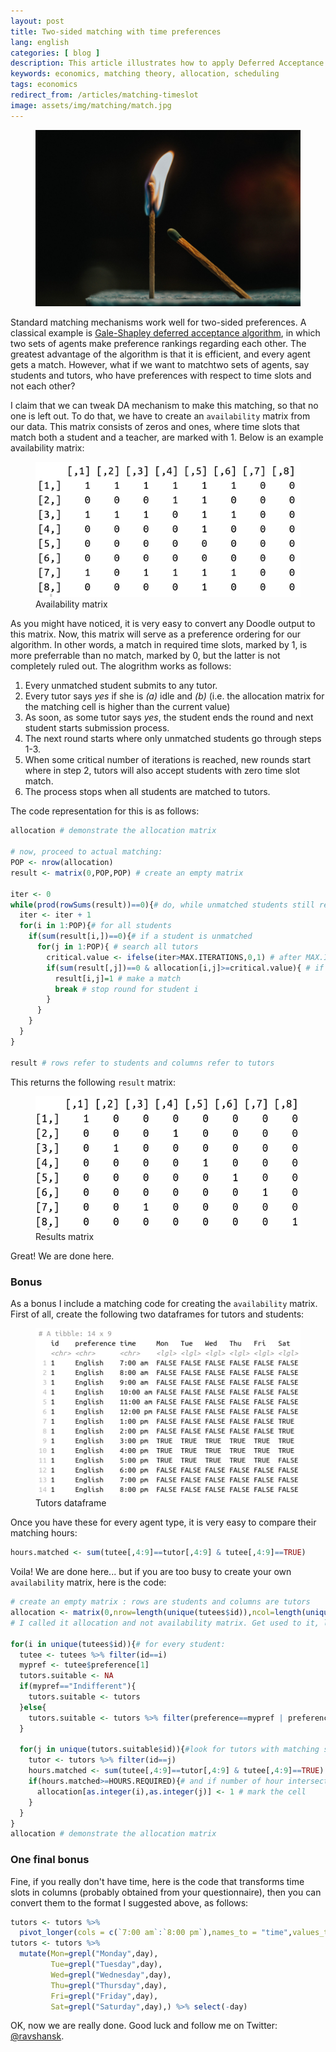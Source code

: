 ```yaml
---
layout: post
title: Two-sided matching with time preferences
lang: english
categories: [ blog ]
description: This article illustrates how to apply Deferred Acceptance matching mechanism with time slot preferences to solve the problem of assigning tutors to tutees.
keywords: economics, matching theory, allocation, scheduling
tags: economics
redirect_from: /articles/matching-timeslot
image: assets/img/matching/match.jpg
---
```


<figure class="text-center">
<img class="w-75" src="/assets/img/matching/match.jpg"/>
</figure>

Standard matching mechanisms work well for two-sided preferences. A classical example is [Gale-Shapley deferred acceptance algorithm](https://en.wikipedia.org/wiki/Gale%E2%80%93Shapley_algorithm), in which two sets of agents make preference rankings regarding each other. The greatest advantage of the algorithm is that it is efficient, and every agent gets a match. However, what if we want to matchtwo sets of agents, say students and tutors, who have preferences with respect to time slots and not each other?

I claim that we can tweak DA mechanism to make this matching, so that no one is left out. To do that, we have to create an `availability` matrix from our data. This matrix consists of zeros and ones, where time slots that match both a student and a teacher, are marked with 1. Below is an example availability matrix:


<figure class="text-center">
<img class="w-50" src="/assets/img/matching/availability.png"/>
<figcaption>Availability matrix</figcaption>
</figure>

As you might have noticed, it is very easy to convert any Doodle output to this matrix. Now, this matrix will serve as a preference ordering for our algorithm. In other words, a match in required time slots, marked by 1, is more preferrable than no match, marked by 0, but the latter is not completely ruled out. The alogrithm works as follows:

1. Every unmatched student submits to any tutor.
2. Every tutor says _yes_ if she is _(a)_ idle and _(b)_ (i.e. the allocation matrix for the matching cell is higher than the current value)
3. As soon, as some tutor says _yes_, the student ends the round and next student starts submission process.
4. The next round starts where only unmatched students go through steps 1-3.
5. When some critical number of iterations is reached, new rounds start where in step 2, tutors will also accept students with zero time slot match.
6. The process stops when all students are matched to tutors.

The code representation for this is as follows:

```r
allocation # demonstrate the allocation matrix

# now, proceed to actual matching:
POP <- nrow(allocation)
result <- matrix(0,POP,POP) # create an empty matrix

iter <- 0
while(prod(rowSums(result))==0){# do, while unmatched students still remain
  iter <- iter + 1
  for(i in 1:POP){# for all students
    if(sum(result[i,])==0){# if a student is unmatched
      for(j in 1:POP){ # search all tutors
        critical.value <- ifelse(iter>MAX.ITERATIONS,0,1) # after MAX.ITERATIONS, just gives up and matches even if time slots are not suitable
        if(sum(result[,j])==0 & allocation[i,j]>=critical.value){ # if a tutor is idle and the time slots match (or if mechanism gives up)
          result[i,j]=1 # make a match
          break # stop round for student i
        }
      }
    }
  }
}

result # rows refer to students and columns refer to tutors
```

This returns the following `result` matrix:


<figure class="text-center">
<img class="w-50" src="/assets/img/matching/result.png"/>
<figcaption>Results matrix</figcaption>
</figure>

Great! We are done here.


### Bonus

As a bonus I include a matching code for creating the `availability` matrix. First of all, create the following two dataframes for tutors and students:

<figure class="text-center">
<img class="w-50" src="/assets/img/matching/tutors.png"/>
<figcaption>Tutors dataframe</figcaption>
</figure>

Once you have these for every agent type, it is very easy to compare their matching hours:

```r
hours.matched <- sum(tutee[,4:9]==tutor[,4:9] & tutee[,4:9]==TRUE)
```

Voila! We are done here... but if you are too busy to create your own `availability` matrix, here is the code:

```r
# create an empty matrix : rows are students and columns are tutors
allocation <- matrix(0,nrow=length(unique(tutees$id)),ncol=length(unique(tutors$id)))
# I called it allocation and not availability matrix. Get used to it, life is difficult.

for(i in unique(tutees$id)){# for every student:
  tutee <- tutees %>% filter(id==i)
  mypref <- tutee$preference[1]
  tutors.suitable <- NA
  if(mypref=="Indifferent"){
    tutors.suitable <- tutors
  }else{
    tutors.suitable <- tutors %>% filter(preference==mypref | preference=="Indifferent")
  }

  for(j in unique(tutors.suitable$id)){#look for tutors with matching subject
    tutor <- tutors %>% filter(id==j)
    hours.matched <- sum(tutee[,4:9]==tutor[,4:9] & tutee[,4:9]==TRUE)
    if(hours.matched>=HOURS.REQUIRED){# and if number of hour intersections is higher than required
      allocation[as.integer(i),as.integer(j)] <- 1 # mark the cell
    }
  }
}
allocation # demonstrate the allocation matrix
```

### One final bonus

Fine, if you really don't have time, here is the code that transforms time slots in columns (probably obtained from your questionnaire), then you can convert them to the format I suggested above, as follows:

```r
tutors <- tutors %>%
  pivot_longer(cols = c(`7:00 am`:`8:00 pm`),names_to = "time",values_to="day")
tutors <- tutors %>%
  mutate(Mon=grepl("Monday",day),
         Tue=grepl("Tuesday",day),
         Wed=grepl("Wednesday",day),
         Thu=grepl("Thursday",day),
         Fri=grepl("Friday",day),
         Sat=grepl("Saturday",day),) %>% select(-day)
```

OK, now we are really done. Good luck and follow me on Twitter: [@ravshansk](https://twitter.com/ravshansk).
